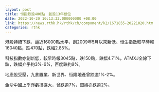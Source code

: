 ```yaml
---
layout: post
title: 恒指跌逾400點　創逾13年低位
date: 2022-10-20 10:13:33.000000000 +08:00
link: https://news.rthk.hk/rthk/ch/component/k2/1671855-20221020.htm
categories: rthk
---
```


港股持續下跌，逼近16000點水平，創2009年5月以來新低。恒生指數較早時報16040點，跌470點，跌幅2.85%。

科技指數亦創新低，較早時報3045點，跌150點，跌幅4.71%。ATMXJ全線下跌，跌幅介乎約3%-6%，百度跌約9%。

地產股受壓，九倉置業、新世界、恒隆地產曾跌逾1%-2%。

金沙中國上季淨虧損擴大，曾跌逾7%，銀娛亦跌逾2%。

